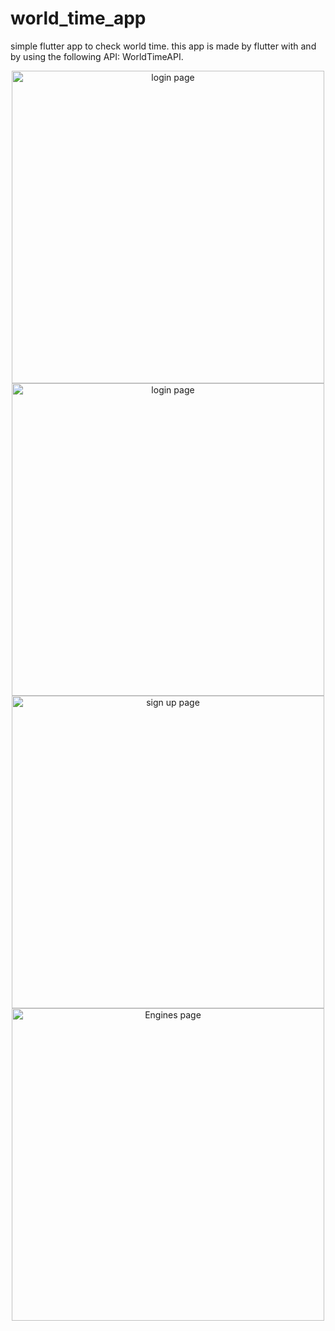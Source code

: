 # world_time_app
simple flutter app to check world time.
this app is made by flutter with and by using the following API: WorldTimeAPI.
<p align="center">
  <img src="reload_page.PNG" width="500" title="login page">
  <img src="home_page.PNG" width="500" title="login page">
  <img src="signup_page.PNG" width="500" title="sign up page">
  <img src="engines_page.PNG" width="500" title="Engines page">
</p>

